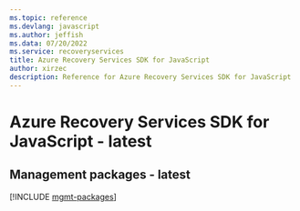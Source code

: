 ```yaml
---
ms.topic: reference
ms.devlang: javascript
ms.author: jeffish
ms.data: 07/20/2022
ms.service: recoveryservices
title: Azure Recovery Services SDK for JavaScript
author: xirzec
description: Reference for Azure Recovery Services SDK for JavaScript
---
```

# Azure Recovery Services SDK for JavaScript - latest

## Management packages - latest
[!INCLUDE [mgmt-packages](recovery-services-mgmt-index.md)]
